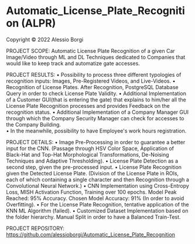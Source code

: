 # Automatic_License_Plate_Recognition (ALPR)

Copyright © 2022 Alessio Borgi

PROJECT SCOPE: Automatic License Plate Recognition of a given Car Image/Video through ML and DL Techniques dedicated to Companies that would like to keep track and automatize gate accesses.

PROJECT RESULTS: 
• Possibility to process three different typologies of recognition inputs: Images, Pre-Registered Videos, and Live-Videos.
• Recognition of License Plates. After Recognition, PostgreSQL Database Query in order to check License Plate Validity.
• Additional Implementation of a Customer GUI(that is entering the gate) that explains to him/her all the License Plate Recognition processes and provides Feedback on the recognition status.
• Additional Implementation of a Company Manager GUI through which the Company Security Manager can check for accesses to the Company Building.  
• In the meanwhile, possibility to have Employee's work hours registration. 

PROJECT DETAILS: 
• Image Pre-Processing in order to guarantee a better input for the CNN. (Passage through HSV Color Space, Application of Black-Hat and Top-Hat Morphological Transformations, De-Noising Techniques and Adaptive Thresholding).
• License Plate Detection as a second step, given the pre-processed input. 
• License Plate Recognition given the Detected License Plate. (Division of the License Plate in ROIs, each of which containing a single character and then Recognition through a Convolutional Neural Network.)
• CNN Implementation using Cross-Entropy Loss, MISH Activation Function, Training over 100 epochs. Model Peak Reached: 95% Accuracy. Chosen Model Accuracy: 91% (In order to avoid Overfitting).
• For the License Plate Recognition, tentative application of the KNN ML Algorithm (failed). 
• Customized Dataset Implementation based on the folder hierarchy. Manual Split in order to have a Balanced Train-Test.

PROJECT REPOSITORY: https://github.com/alessioborgi/Automatic_License_Plate_Recognition

